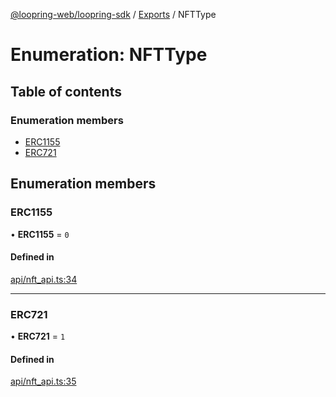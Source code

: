 [@loopring-web/loopring-sdk](../README.md) / [Exports](../modules.md) / NFTType

# Enumeration: NFTType

## Table of contents

### Enumeration members

- [ERC1155](NFTType.md#erc1155)
- [ERC721](NFTType.md#erc721)

## Enumeration members

### ERC1155

• **ERC1155** = `0`

#### Defined in

[api/nft_api.ts:34](https://github.com/Loopring/loopring_sdk/blob/077bca2/src/api/nft_api.ts#L34)

___

### ERC721

• **ERC721** = `1`

#### Defined in

[api/nft_api.ts:35](https://github.com/Loopring/loopring_sdk/blob/077bca2/src/api/nft_api.ts#L35)
